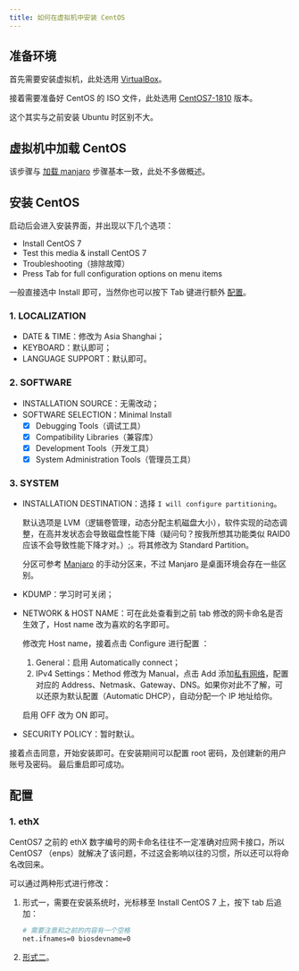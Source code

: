 ```yaml
---
title: 如何在虚拟机中安装 CentOS
---
```


## 准备环境

首先需要安装虚拟机，此处选用 [VirtualBox](https://www.virtualbox.org/wiki/Downloads)。

接着需要准备好 CentOS 的 ISO 文件，此处选用 [CentOS7-1810](https://mirrors.tuna.tsinghua.edu.cn/centos/7.6.1810/isos/x86_64/) 版本。

这个其实与之前安装 Ubuntu 时区别不大。



## 虚拟机中加载 CentOS

该步骤与 [加载 manjaro](/os/manjaro/how-to-install-manjaro-on-virtualbox.html#虚拟机中加载-manjaro) 步骤基本一致，此处不多做概述。



## 安装 CentOS

启动后会进入安装界面，并出现以下几个选项：

+ Install CentOS 7
+ Test this media & install CentOS 7
+ Troubleshooting（排除故障）
+ Press Tab for full configuration options on menu items

一般直接选中 Install 即可，当然你也可以按下 Tab 键进行额外 [配置](/os/centos/how-to-install-centos-on-virtualbox.html#配置)。

### 1. LOCALIZATION

+ DATE & TIME：修改为 Asia Shanghai；
+ KEYBOARD：默认即可；
+ LANGUAGE SUPPORT：默认即可。

### 2. SOFTWARE

+ INSTALLATION SOURCE：无需改动；
+ SOFTWARE SELECTION：Minimal Install
  - [x] Debugging Tools（调试工具）
  - [x] Compatibility Libraries（兼容库）
  - [x] Development Tools（开发工具）
  - [x] System Administration Tools（管理员工具）

### 3. SYSTEM

+ INSTALLATION DESTINATION：选择 `I will configure partitioning`。

  默认选项是 LVM（逻辑卷管理，动态分配主机磁盘大小），软件实现的动态调整，在高并发状态会导致磁盘性能下降（疑问句？按我所想其功能类似 RAID0 应该不会导致性能下降才对。）;。将其修改为 Standard Partition。

  分区可参考 [Manjaro](/os/manjaro/how-to-install-manjaro-on-virtualbox.html#安装-manjaro) 的手动分区来，不过 Manjaro 是桌面环境会存在一些区别。

+ KDUMP：学习时可关闭；

+ NETWORK & HOST NAME：可在此处查看到之前 tab 修改的网卡命名是否生效了，Host name 改为喜欢的名字即可。

  修改完 Host name，接着点击 Configure 进行配置 <Badge text="勿忘" type="error"/>：

  1. General：启用 Automatically connect；
  2. IPv4 Settings：Method 修改为 Manual，点击 Add 添加[私有网络](https://zh.wikipedia.org/wiki/%E4%B8%93%E7%94%A8%E7%BD%91%E7%BB%9C)，配置对应的 Address、Netmask、Gateway、DNS。如果你对此不了解，可以还原为默认配置（Automatic DHCP），自动分配一个 IP 地址给你。

  启用 OFF 改为 ON 即可。

+ SECURITY POLICY：暂时默认。

接着点击同意，开始安装即可。在安装期间可以配置 root 密码，及创建新的用户账号及密码。
最后重启即可成功。



## 配置

### 1. ethX

CentOS7 之前的 ethX 数字编号的网卡命名往往不一定准确对应网卡接口，所以 CentOS7 （enps）就解决了该问题，不过这会影响以往的习惯，所以还可以将命名改回来。

可以通过两种形式进行修改：

1. 形式一，需要在安装系统时，光标移至 Install CentOS 7 上，按下 tab 后追加：

   ```bash
   # 需要注意和之前的内容有一个空格
   net.ifnames=0 biosdevname=0
   ```

2. [形式二](/os/centos/modify-the-network-named-eth)。

